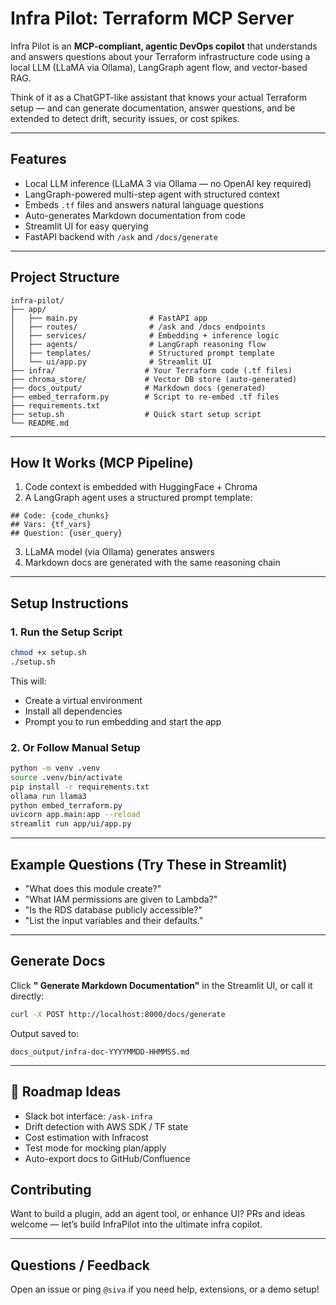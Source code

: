 # Infra Pilot: Terraform MCP Server

Infra Pilot is an **MCP-compliant, agentic DevOps copilot** that understands and answers questions about your Terraform infrastructure code using a local LLM (LLaMA via Ollama), LangGraph agent flow, and vector-based RAG.

 Think of it as a ChatGPT-like assistant that knows your actual Terraform setup — and can generate documentation, answer questions, and be extended to detect drift, security issues, or cost spikes.

---

##  Features

*  Local LLM inference (LLaMA 3 via Ollama — no OpenAI key required)
*  LangGraph-powered multi-step agent with structured context
*  Embeds `.tf` files and answers natural language questions
*  Auto-generates Markdown documentation from code
*  Streamlit UI for easy querying
*  FastAPI backend with `/ask` and `/docs/generate`

---

##  Project Structure

```
infra-pilot/
├── app/
│   ├── main.py                # FastAPI app
│   ├── routes/                # /ask and /docs endpoints
│   ├── services/              # Embedding + inference logic
│   ├── agents/                # LangGraph reasoning flow
│   ├── templates/             # Structured prompt template
│   └── ui/app.py              # Streamlit UI
├── infra/                    # Your Terraform code (.tf files)
├── chroma_store/             # Vector DB store (auto-generated)
├── docs_output/              # Markdown docs (generated)
├── embed_terraform.py        # Script to re-embed .tf files
├── requirements.txt
├── setup.sh                  # Quick start setup script
└── README.md
```

---

##  How It Works (MCP Pipeline)

1.  Code context is embedded with HuggingFace + Chroma
2.  A LangGraph agent uses a structured prompt template:

   ```
   ## Code: {code_chunks}
   ## Vars: {tf_vars}
   ## Question: {user_query}
   ```
3.  LLaMA model (via Ollama) generates answers
4.  Markdown docs are generated with the same reasoning chain

---

##  Setup Instructions

### 1. Run the Setup Script

```bash
chmod +x setup.sh
./setup.sh
```

This will:

* Create a virtual environment
* Install all dependencies
* Prompt you to run embedding and start the app

### 2. Or Follow Manual Setup

```bash
python -m venv .venv
source .venv/bin/activate
pip install -r requirements.txt
ollama run llama3
python embed_terraform.py
uvicorn app.main:app --reload
streamlit run app/ui/app.py
```

---

##  Example Questions (Try These in Streamlit)

* "What does this module create?"
* "What IAM permissions are given to Lambda?"
* "Is the RDS database publicly accessible?"
* "List the input variables and their defaults."

---

##  Generate Docs

Click **" Generate Markdown Documentation"** in the Streamlit UI,
or call it directly:

```bash
curl -X POST http://localhost:8000/docs/generate
```

Output saved to:

```
docs_output/infra-doc-YYYYMMDD-HHMMSS.md
```

---

## 🧱 Roadmap Ideas

*  Slack bot interface: `/ask-infra`
*  Drift detection with AWS SDK / TF state
*  Cost estimation with Infracost
*  Test mode for mocking plan/apply
*  Auto-export docs to GitHub/Confluence




##  Contributing

Want to build a plugin, add an agent tool, or enhance UI?
PRs and ideas welcome — let’s build InfraPilot into the ultimate infra copilot.

---

##  Questions / Feedback

Open an issue or ping `@siva` if you need help, extensions, or a demo setup!
